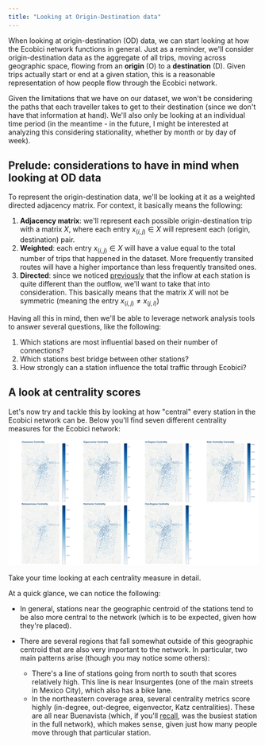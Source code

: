 ```yaml
---
title: "Looking at Origin-Destination data"
---
```



When looking at origin-destination (OD) data, we can start looking at how the Ecobici network functions in general. Just as a reminder, we'll consider origin-destination data as the aggregate of all trips, moving across geographic space, flowing from an **origin** (O) to a **destination** (D). Given trips actually start or end at a given station, this is a reasonable representation of how people flow through the Ecobici network.  

Given the limitations that we have on our dataset, we won't be considering the paths that each traveller takes to get to their destination (since we don't have that information at hand). We'll also only be looking at an individual time period (in the meantime - in the future, I might be interested at analyzing this considering stationality, whether by month or by day of week).

## Prelude: considerations to have in mind when looking at OD data

To represent the origin-destination data, we'll be looking at it as a weighted directed adjacency matrix. For context, it basically means the following:

1. **Adjacency matrix**: we'll represent each possible origin-destination trip with a matrix $`X`$, where each entry $`x_{(i,j)} \in X`$ will represent each (origin, destination) pair.
2. **Weighted**: each entry $`x_{(i,j)} \in X`$ will have a value equal to the total number of trips that happened in the dataset. More frequently transited routes will have a higher importance than less frequently transited ones.  
3. **Directed**: since we noticed [previously](a-first-glance.md#comments) that the inflow at each station is quite different than the outflow, we'll want to take that into consideration. This basically means that the matrix $X$ will not be symmetric (meaning the entry $`x_{(i,j)} \neq x_{(j,i)}`$)

Having all this in mind, then we'll be able to leverage network analysis tools to answer several questions, like the following:

1. Which stations are most influential based on their number of connections?
2. Which stations best bridge between other stations?
3. How strongly can a station influence the total traffic through Ecobici?

## A look at centrality scores

Let's now try and tackle this by looking at how "central" every station in the Ecobici network can be. Below you'll find seven different centrality measures for the Ecobici network:

![Ecobici Centrality Measures](/assets/images/centralities_map.png)

Take your time looking at each centrality measure in detail.

At a quick glance, we can notice the following:

- In general, stations near the geographic centroid of the stations tend to be also more central to the network (which is to be expected, given how they're placed).
- There are several regions that fall somewhat outside of this geographic centroid that are also very important to the network. In particular, two main patterns arise (though you may notice some others):
  
  - There's a line of stations going from north to south that scores relatively high. This line is near Insurgentes (one of the main streets in Mexico City), which also has a bike lane.
  - In the northeastern coverage area, several centrality metrics score highly (in-degree, out-degree, eigenvector, Katz centralities). These are all near Buenavista (which, if you'll [recall](a-first-glance.md#comments), was the busiest station in the full network), which makes sense, given just how many people move through that particular station.
